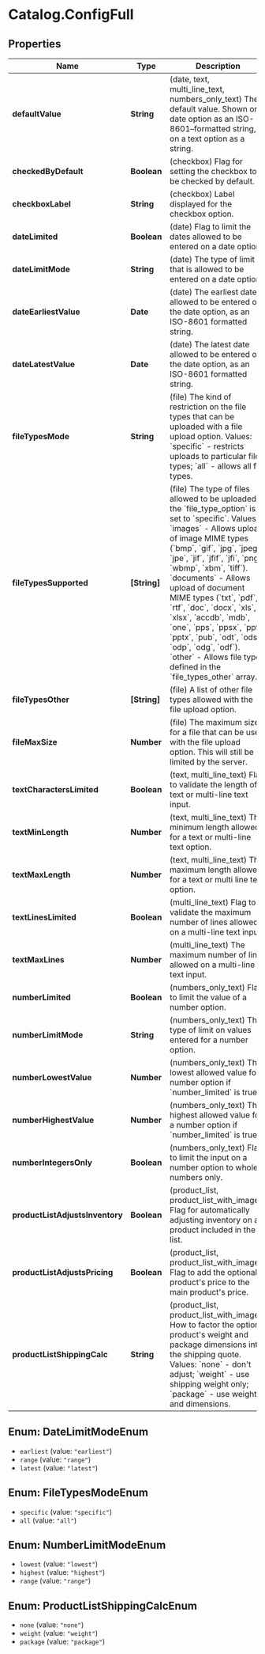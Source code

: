# Catalog.ConfigFull

## Properties
Name | Type | Description | Notes
------------ | ------------- | ------------- | -------------
**defaultValue** | **String** | (date, text, multi_line_text, numbers_only_text) The default value. Shown on a date option as an ISO-8601–formatted string, or on a text option as a string.  | [optional] 
**checkedByDefault** | **Boolean** | (checkbox) Flag for setting the checkbox to be checked by default.  | [optional] 
**checkboxLabel** | **String** | (checkbox) Label displayed for the checkbox option.  | [optional] 
**dateLimited** | **Boolean** | (date) Flag to limit the dates allowed to be entered on a date option.  | [optional] 
**dateLimitMode** | **String** | (date) The type of limit that is allowed to be entered on a date option.  | [optional] 
**dateEarliestValue** | **Date** | (date) The earliest date allowed to be entered on the date option, as an ISO-8601 formatted string.  | [optional] 
**dateLatestValue** | **Date** | (date) The latest date allowed to be entered on the date option, as an ISO-8601 formatted string.  | [optional] 
**fileTypesMode** | **String** | (file) The kind of restriction on the file types that can be uploaded with a file upload option. Values: &#x60;specific&#x60; - restricts uploads to particular file types; &#x60;all&#x60; - allows all file types.  | [optional] 
**fileTypesSupported** | **[String]** | (file) The type of files allowed to be uploaded if the &#x60;file_type_option&#x60; is set to &#x60;specific&#x60;. Values:   &#x60;images&#x60; - Allows upload of image MIME types (&#x60;bmp&#x60;, &#x60;gif&#x60;, &#x60;jpg&#x60;, &#x60;jpeg&#x60;, &#x60;jpe&#x60;, &#x60;jif&#x60;, &#x60;jfif&#x60;, &#x60;jfi&#x60;, &#x60;png&#x60;, &#x60;wbmp&#x60;, &#x60;xbm&#x60;, &#x60;tiff&#x60;). &#x60;documents&#x60; - Allows upload of document MIME types (&#x60;txt&#x60;, &#x60;pdf&#x60;, &#x60;rtf&#x60;, &#x60;doc&#x60;, &#x60;docx&#x60;, &#x60;xls&#x60;, &#x60;xlsx&#x60;, &#x60;accdb&#x60;, &#x60;mdb&#x60;, &#x60;one&#x60;, &#x60;pps&#x60;, &#x60;ppsx&#x60;, &#x60;ppt&#x60;, &#x60;pptx&#x60;, &#x60;pub&#x60;, &#x60;odt&#x60;, &#x60;ods&#x60;, &#x60;odp&#x60;, &#x60;odg&#x60;, &#x60;odf&#x60;).   &#x60;other&#x60; - Allows file types defined in the &#x60;file_types_other&#x60; array.  | [optional] 
**fileTypesOther** | **[String]** | (file) A list of other file types allowed with the file upload option.  | [optional] 
**fileMaxSize** | **Number** | (file) The maximum size for a file that can be used with the file upload option. This will still be limited by the server.  | [optional] 
**textCharactersLimited** | **Boolean** | (text, multi_line_text) Flag to validate the length of a text or multi-line text input.  | [optional] 
**textMinLength** | **Number** | (text, multi_line_text) The minimum length allowed for a text or multi-line text option.  | [optional] 
**textMaxLength** | **Number** | (text, multi_line_text) The maximum length allowed for a text or multi line text option.  | [optional] 
**textLinesLimited** | **Boolean** | (multi_line_text) Flag to validate the maximum number of lines allowed on a multi-line text input.  | [optional] 
**textMaxLines** | **Number** | (multi_line_text) The maximum number of lines allowed on a multi-line text input.  | [optional] 
**numberLimited** | **Boolean** | (numbers_only_text) Flag to limit the value of a number option.  | [optional] 
**numberLimitMode** | **String** | (numbers_only_text) The type of limit on values entered for a number option.  | [optional] 
**numberLowestValue** | **Number** | (numbers_only_text) The lowest allowed value for a number option if &#x60;number_limited&#x60; is true.  | [optional] 
**numberHighestValue** | **Number** | (numbers_only_text) The highest allowed value for a number option if &#x60;number_limited&#x60; is true.  | [optional] 
**numberIntegersOnly** | **Boolean** | (numbers_only_text) Flag to limit the input on a number option to whole numbers only.  | [optional] 
**productListAdjustsInventory** | **Boolean** | (product_list, product_list_with_images) Flag for automatically adjusting inventory on a product included in the list.  | [optional] 
**productListAdjustsPricing** | **Boolean** | (product_list, product_list_with_images) Flag to add the optional product&#x27;s price to the main product&#x27;s price.  | [optional] 
**productListShippingCalc** | **String** | (product_list, product_list_with_images) How to factor the optional product&#x27;s weight and package dimensions into the shipping quote. Values: &#x60;none&#x60; - don&#x27;t adjust; &#x60;weight&#x60; - use shipping weight only; &#x60;package&#x60; - use weight and dimensions.  | [optional] 

<a name="DateLimitModeEnum"></a>
## Enum: DateLimitModeEnum

* `earliest` (value: `"earliest"`)
* `range` (value: `"range"`)
* `latest` (value: `"latest"`)


<a name="FileTypesModeEnum"></a>
## Enum: FileTypesModeEnum

* `specific` (value: `"specific"`)
* `all` (value: `"all"`)


<a name="NumberLimitModeEnum"></a>
## Enum: NumberLimitModeEnum

* `lowest` (value: `"lowest"`)
* `highest` (value: `"highest"`)
* `range` (value: `"range"`)


<a name="ProductListShippingCalcEnum"></a>
## Enum: ProductListShippingCalcEnum

* `none` (value: `"none"`)
* `weight` (value: `"weight"`)
* `package` (value: `"package"`)


